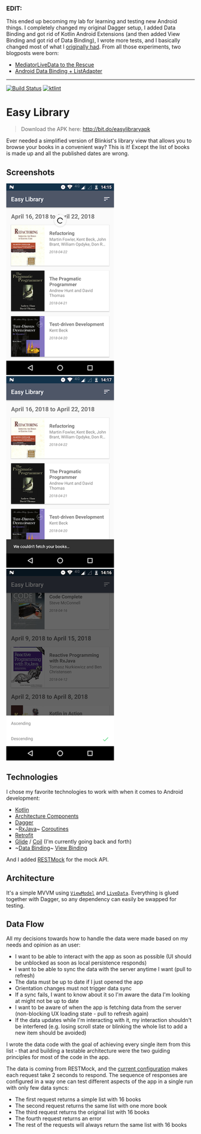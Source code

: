 ### EDIT:
This ended up becoming my lab for learning and testing new Android things. I completely changed my original Dagger setup, I added Data Binding and got rid of Kotlin Android Extensions (and then added View Binding and got rid of Data Binding), I wrote more tests, and I basically changed most of what I [originally had](https://github.com/tfcporciuncula/easy-library/tree/2defac20cd0e30bb437b473bad11b7c0c65049e6). From all those experiments, two blogposts were born:

- [MediatorLiveData to the Rescue](https://proandroiddev.com/mediatorlivedata-to-the-rescue-5d27645b9bc3)
- [Android Data Binding + ListAdapter](https://proandroiddev.com/android-data-binding-listadapter-9e72ce50e8c7)

----

[![Build Status](https://github.com/tfcporciuncula/easy-library/workflows/CI/badge.svg)](https://github.com/tfcporciuncula/easy-library/actions?query=workflow%3ACI)
[![ktlint](https://img.shields.io/badge/code%20style-%E2%9D%A4-FF4081.svg)](https://ktlint.github.io/)

# Easy Library

>Download the APK here: http://bit.do/easylibraryapk

Ever needed a simplified version of Blinkist's library view that allows you to browse your books in a convenient way? This is it! Except the list of books is made up and all the published dates are wrong.

## Screenshots
![loading](screenshots/loading-small.png) ![failed](screenshots/failed-small.png) ![scrolled](screenshots/sort-small.png)

## Technologies

I chose my favorite technologies to work with when it comes to Android development:

- [Kotlin](https://kotlinlang.org/)
- [Architecture Components](https://developer.android.com/topic/libraries/architecture/)
- [Dagger](https://google.github.io/dagger/)
- ~[RxJava](https://github.com/ReactiveX/RxJava)~ [Coroutines](https://github.com/Kotlin/kotlinx.coroutines)
- [Retrofit](http://square.github.io/retrofit/)
- [Glide](https://github.com/bumptech/glide) / [Coil](https://github.com/coil-kt/coil) (I'm currently going back and forth)
- ~[Data Binding](https://developer.android.com/topic/libraries/data-binding)~ [View Binding](https://developer.android.com/topic/libraries/view-binding)

And I added [RESTMock](https://github.com/andrzejchm/RESTMock) for the mock API.

## Architecture

It's a simple MVVM using [`ViewModel`](https://developer.android.com/topic/libraries/architecture/viewmodel) and [`LiveData`](https://developer.android.com/topic/libraries/architecture/livedata). Everything is glued together with Dagger, so any dependency can easily be swapped for testing.

## Data Flow

All my decisions towards how to handle the data were made based on my needs and opinion as an user:

- I want to be able to interact with the app as soon as possible (UI should be unblocked as soon as local persistence responds)
- I want to be able to sync the data with the server anytime I want (pull to refresh)
- The data must be up to date if I just opened the app
- Orientation changes must not trigger data sync
- If a sync fails, I want to know about it so I'm aware the data I'm looking at might not be up to date
- I want to be aware of when the app is fetching data from the server (non-blocking UX loading state - pull to refresh again)
- If the data updates while I'm interacting with it, my interaction shouldn't be interfered (e.g. losing scroll state or blinking the whole list to add a new item should be avoided)

I wrote the data code with the goal of achieving every single item from this list - that and building a testable architecture were the two guiding principles for most of the code in the app.

The data is coming from RESTMock, and the [current configuration](https://github.com/tfcporciuncula/easy-library/blob/f9f018cd6a930d9ae3f733618441f3970c2315a8/app/src/main/java/com/blinkist/easylibrary/service/MockServer.kt#L15-L25) makes each request take 2 seconds to respond. The sequence of responses are configured in a way one can test different aspects of the app in a single run with only few data syncs:

- The first request returns a simple list with 16 books
- The second request returns the same list with one more book
- The third request returns the original list with 16 books
- The fourth request returns an error
- The rest of the requests will always return the same list with 16 books
